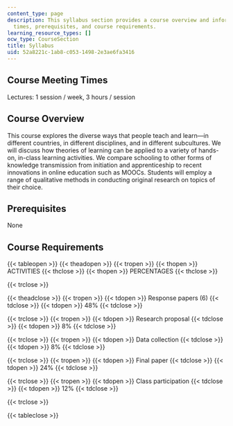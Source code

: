 ```yaml
---
content_type: page
description: This syllabus section provides a course overview and information on meeting
  times, prerequisites, and course requirements.
learning_resource_types: []
ocw_type: CourseSection
title: Syllabus
uid: 52a8221c-1ab8-c053-1498-2e3ae6fa3416
---
```


Course Meeting Times
--------------------

Lectures: 1 session / week, 3 hours / session

Course Overview
---------------

This course explores the diverse ways that people teach and learn—in different countries, in different disciplines, and in different subcultures. We will discuss how theories of learning can be applied to a variety of hands-on, in-class learning activities. We compare schooling to other forms of knowledge transmission from initiation and apprenticeship to recent innovations in online education such as MOOCs. Students will employ a range of qualitative methods in conducting original research on topics of their choice.

Prerequisites
-------------

None

Course Requirements
-------------------

{{< tableopen >}}
{{< theadopen >}}
{{< tropen >}}
{{< thopen >}}
ACTIVITIES
{{< thclose >}}
{{< thopen >}}
PERCENTAGES
{{< thclose >}}

{{< trclose >}}

{{< theadclose >}}
{{< tropen >}}
{{< tdopen >}}
Response papers (6)
{{< tdclose >}}
{{< tdopen >}}
48%
{{< tdclose >}}

{{< trclose >}}
{{< tropen >}}
{{< tdopen >}}
Research proposal
{{< tdclose >}}
{{< tdopen >}}
8%
{{< tdclose >}}

{{< trclose >}}
{{< tropen >}}
{{< tdopen >}}
Data collection
{{< tdclose >}}
{{< tdopen >}}
8%
{{< tdclose >}}

{{< trclose >}}
{{< tropen >}}
{{< tdopen >}}
Final paper
{{< tdclose >}}
{{< tdopen >}}
24%
{{< tdclose >}}

{{< trclose >}}
{{< tropen >}}
{{< tdopen >}}
Class participation
{{< tdclose >}}
{{< tdopen >}}
12%
{{< tdclose >}}

{{< trclose >}}

{{< tableclose >}}